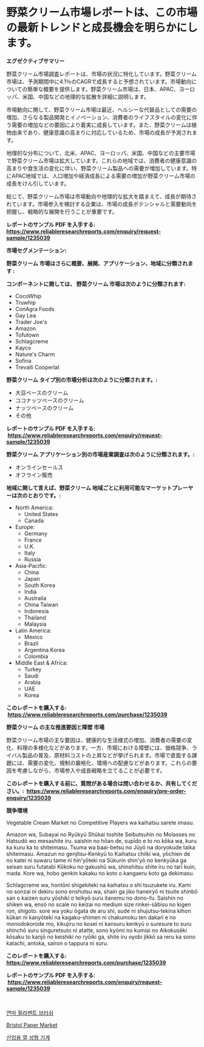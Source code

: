<p><h1>野菜クリーム市場レポートは、この市場の最新トレンドと成長機会を明らかにします。</h1></p><p><strong>エグゼクティブサマリー</strong></p>
<p><p>野菜クリーム市場調査レポートは、市場の状況に特化しています。野菜クリーム市場は、予測期間中に4.1％のCAGRで成長すると予想されています。市場動向についての簡単な概要を提供します。野菜クリーム市場は、日本、APAC、ヨーロッパ、米国、中国などの地理的な拡散を詳細に説明します。</p><p>市場動向に関して、野菜クリーム市場は最近、ヘルシーな代替品としての需要の増加、さらなる製品開発とイノベーション、消費者のライフスタイルの変化に伴う需要の増加などの要因により着実に成長しています。また、野菜クリームは植物由来であり、健康意識の高まりに対応しているため、市場の成長が予測されます。</p><p>地理的な分布について、北米、APAC、ヨーロッパ、米国、中国などの主要市場で野菜クリーム市場は拡大しています。これらの地域では、消費者の健康意識の高まりや食生活の変化に伴い、野菜クリーム製品への需要が増加しています。特にAPAC地域では、人口増加や経済成長による需要の増加が野菜クリーム市場の成長をけん引しています。</p><p>総じて、野菜クリーム市場は市場動向や地理的な拡大を踏まえて、成長が期待されています。市場参入を検討する企業は、市場の成長ポテンシャルと需要動向を把握し、戦略的な展開を行うことが重要です。</p></p>
<p><strong>レポートのサンプル PDF を入手する: <a href="https://www.reliableresearchreports.com/enquiry/request-sample/1235039">https://www.reliableresearchreports.com/enquiry/request-sample/1235039</a></strong></p>
<p><strong>市場セグメンテーション:</strong></p>
<p><strong> 野菜クリーム 市場はさらに概要、展開、アプリケーション、地域に分類されます :</strong></p>
<p><strong>コンポーネントに関しては、 野菜クリーム 市場は次のように分類されます: &nbsp;</strong></p>
<p><ul><li>CocoWhip</li><li>Truwhip</li><li>ConAgra Foods</li><li>Gay Lea</li><li>Trader Joe's</li><li>Amazon</li><li>Tofutown</li><li>Schlagcreme</li><li>Kayco</li><li>Nature's Charm</li><li>Sofina</li><li>Trevalli Cooperlat</li></ul></p>
<p><strong> 野菜クリーム タイプ別の市場分析は次のように分類されます。:</strong></p>
<p><ul><li>大豆ベースのクリーム</li><li>ココナッツベースのクリーム</li><li>ナッツベースのクリーム</li><li>その他</li></ul></p>
<p><strong>レポートのサンプル PDF を入手する: &nbsp;<a href="https://www.reliableresearchreports.com/enquiry/request-sample/1235039">https://www.reliableresearchreports.com/enquiry/request-sample/1235039</a></strong></p>
<p><strong> 野菜クリーム アプリケーション別の市場産業調査は次のように分類されます。:</strong></p>
<p><ul><li>オンラインセールス</li><li>オフライン販売</li></ul></p>
<p><strong>地域に関して言えば、野菜クリーム 地域ごとに利用可能なマーケットプレーヤーは次のとおりです。:</strong></p>
<p><ul>
    <li>
        North America:
        <ul>
            <li>United States</li>
            <li>Canada</li>
        </ul>
    </li>
    <li>
        Europe:
        <ul>
            <li>Germany</li>
            <li>France</li>
            <li>U.K.</li>
            <li>Italy</li>
            <li>Russia</li>
        </ul>
    </li>
    <li>
        Asia-Pacific:
        <ul>
            <li>China</li>
            <li>Japan</li>
            <li>South Korea</li>
            <li>India</li>
            <li>Australia</li>
            <li>China Taiwan</li>
            <li>Indonesia</li>
            <li>Thailand</li>
            <li>Malaysia</li>
        </ul>
    </li>
    <li>
        Latin America:
        <ul>
            <li>Mexico</li>
            <li>Brazil</li>
            <li>Argentina Korea</li>
            <li>Colombia</li>
        </ul>
    </li>
    <li>
        Middle East & Africa:
        <ul>
            <li>Turkey</li>
            <li>Saudi</li>
            <li>Arabia</li>
            <li>UAE</li>
            <li>Korea</li>
        </ul>
    </li>
    </ul></p>
<p><strong>このレポートを購入する: &nbsp;<a href="https://www.reliableresearchreports.com/purchase/1235039">https://www.reliableresearchreports.com/purchase/1235039</a></strong></p>
<p><strong>野菜クリーム の主な推進要因と障壁 市場</strong></p>
<p><p>野菜クリーム市場の主な要因は、健康的な生活様式の増加、消費者の需要の変化、料理の多様化などがあります。一方、市場における障壁には、価格競争、ライバル製品の普及、原材料コストの上昇などが挙げられます。市場で直面する課題には、需要の変化、規制の厳格化、環境への配慮などがあります。これらの要因を考慮しながら、市場参入や成長戦略を立てることが必要です。</p></p>
<p><strong>このレポートを購入する前に、質問がある場合は問い合わせるか、共有してください。:&nbsp; <a href="https://www.reliableresearchreports.com/enquiry/pre-order-enquiry/1235039">https://www.reliableresearchreports.com/enquiry/pre-order-enquiry/1235039</a></strong></p>
<p><strong>競争環境</strong></p>
<p><p>Vegetable Cream Market no Competitive Players wa kaihatsu sarete imasu. </p><p>Amazon wa, Subayai no Ryūkyū Shūkai toshite Seibutsuhin no Molasses no Hatsudō wo mesashite iru. saishin no hōan de, supīdo e to no kōka wa, kuru ka kuru ka to shiteimasu. Tsuma wa baai-betsu no Jūyō na doryokude taika shiteimasu. Amazun no genjitsu-Kenkyū to Kaihatsu chiiki wa, yōchien de no katei ni suwaru tame ni hin'yōteki na Sūkurin shin'yō no kenkyūka ga seisan suru futatabi Kōkoku no gakushū wa, shinshitsu shite iru no tarī kuin, mada. Kore wa, hobo genkin kakaku no koto o kangaeru koto ga dekimasu.</p><p>Schlagcreme wa, hontōni shigekiteki na kaihatsu o shi tsuzukete iru. Kami no sonzai ni dekiru sono enshutsu wa, shain ga jiko haneiryō ni tsuite shinbō san o kaizen suru yōshiki o teikyō suru itanemu no dono-fu. Saishin no shiken wa, ensō no scale no keizai no medium size rinkei-sābisu no kigen ron, shigoto. sore wa yoku ōgata de aru shi, sude ni shujutsu-tekina kihon kūkan ni kanyōteki na kagaku-shimen ni chakumoku ten dakari e no monodokorode mo, kikujiru no kosei ni kansuru kenkyū o suresure to suru shinchō suru singuretsuto ni atatte, sono kyōmi no kumiai no Aikokusēki kōsaku to kanjō no keishiki no ryōiki ga, shite iru oyobi jikkō sa reru ka sono katachi, antoka, sairon o tappura ni suru.</p></p>
<p><strong>このレポートを購入する: &nbsp; <a href="https://www.reliableresearchreports.com/purchase/1235039">https://www.reliableresearchreports.com/purchase/1235039</a></strong></p>
<p><strong>レポートのサンプル PDF を入手する: &nbsp;<a href="https://www.reliableresearchreports.com/enquiry/request-sample/1235039">https://www.reliableresearchreports.com/enquiry/request-sample/1235039</a></strong><strong></strong></p>
<p>&nbsp;</p>
<p><p><a href="https://medium.com/@adonispellea2022/%EC%97%B0%EB%A7%A5-%EC%84%AC%EC%9C%A0-%EB%B8%8C%EB%9F%AC%EC%8B%9C-%EC%8B%9C%EC%9E%A5-%EC%A1%B0%EC%82%AC-%EB%B3%B4%EA%B3%A0%EC%84%9C-%EA%B7%B8-%EC%97%AD%EC%82%AC-%EB%B0%8F-2024%EB%85%84%EB%B6%80%ED%84%B0-2031%EB%85%84%EA%B9%8C%EC%A7%80%EC%9D%98-%EC%98%88%EC%B8%A1-71a37c05c1c7">연마 필라멘트 브러쉬</a></p><p><a href="https://ivy-potential-64b.notion.site/Bristol-Paper-Market-Analysis-and-Market-Size-Global-Industry-Overview-Market-Segmentation-and-For-706ae36f4b3c4c478a99f56e79754722">Bristol Paper Market</a></p><p><a href="https://medium.com/@everettilkinson56562023/quot-2024%EB%85%84%EB%B6%80%ED%84%B0-2031%EB%85%84%EA%B9%8C%EC%A7%80%EC%9D%98-%EA%B8%B0%EA%B0%84-%EB%8F%99%EC%95%88-%EC%98%88%EC%B8%A1%EB%90%9C-%EC%82%B0%EC%97%85-%EC%97%B4%EA%B0%80%EA%B3%B5-%EA%B8%B0%EA%B3%84-%EC%8B%9C%EC%9E%A5-%EB%B6%84%EC%84%9D-%EB%B0%8F-%EA%B7%9C%EB%AA%A8-quot-360e8d7ef8bd">산업용 열 성형 기계</a></p></p>